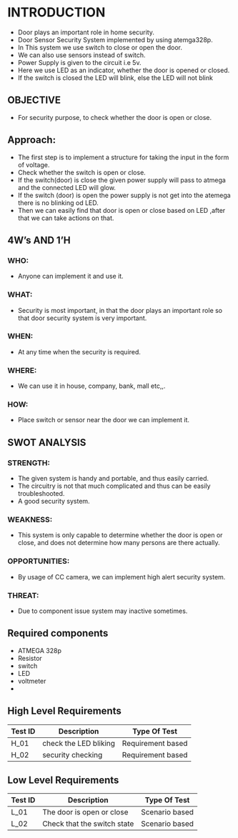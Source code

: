 # INTRODUCTION
* Door plays an important role in home security.
* Door Sensor Security System implemented by using atemga328p.
* In This system we use switch to close or open the door.
* We can also use sensors instead of switch.
* Power Supply is given to the circuit i.e 5v.
* Here we use LED as an indicator, whether the door is opened or closed.
* If the switch is closed the LED will blink, else the LED will not blink
 
## OBJECTIVE
* For security purpose, to check whether the door is open or close.

## Approach:
* The first step is to implement a structure for taking the input in the form of voltage. 
* Check whether the switch is open or close.
* If the switch(door) is close the given power supply will pass to atmega and the connected LED will glow.
* If the switch (door) is open the power supply is not get into the atemega there is no blinking od LED.
* Then we can easily find that door is open or close based on LED ,after that we can take actions on that. 

## 4W’s AND 1’H
### WHO:
* Anyone can implement it and use it.

### WHAT:
* Security is most important, in that the door plays an important role so that door security system is very important.

### WHEN:
* At any time when the security is required.

### WHERE:
* We can use it in house, company, bank, mall etc,,.
 
### HOW:
* Place switch or sensor near the door we can implement it.


## SWOT ANALYSIS

### STRENGTH:
* The given system is handy and portable, and thus easily carried.
* The circuitry is not that much complicated and thus can be easily troubleshooted.
* A good security system.

### WEAKNESS:
* This system is only capable to determine whether the door is open or close, and does not determine how many persons are there actually.

### OPPORTUNITIES:
* By usage of CC camera, we can implement high alert security system.

### THREAT:
* Due to component issue system may inactive sometimes. 

## Required components
* ATMEGA 328p
* Resistor
* switch
* LED
* voltmeter
* 
## High Level Requirements

| Test ID |	Description |	Type Of Test |
| ------- | ------------- | ------------ |
| H_01 |check the LED bliking  | Requirement based 
| H_02 | security checking	|	Requirement based |


## Low Level Requirements

| Test ID |	Description |	Type Of Test |
| ------- |  -------------- | ------------ |
| L_01	| The door is open or close | Scenario based |
| L_02	| Check that the switch state |	Scenario based |

